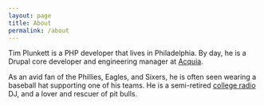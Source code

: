 ```yaml
---
layout: page
title: About
permalink: /about
---
```


Tim Plunkett is a PHP developer that lives in Philadelphia. By day, he is a Drupal core developer and engineering manager at [Acquia](https://www.acquia.com).

As an avid fan of the Phillies, Eagles, and Sixers, he is often seen wearing a baseball hat supporting one of his teams. He is a semi-retired [college radio](http://wkdu.org) DJ, and a lover and rescuer of pit bulls.
